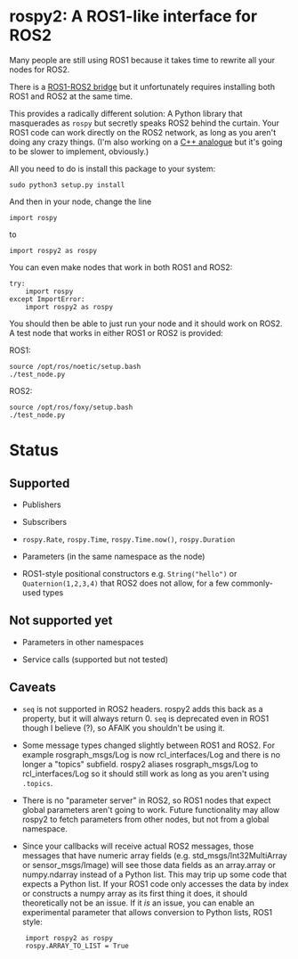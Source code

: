 # rospy2: A ROS1-like interface for ROS2

Many people are still using ROS1 because it takes time to rewrite all your nodes for ROS2.

There is a [ROS1-ROS2 bridge](https://github.com/ros2/ros1_bridge) but it unfortunately requires installing both ROS1 and ROS2 at the same time.

This provides a radically different solution: A Python library that masquerades as `rospy` but secretly speaks ROS2 behind the curtain. Your ROS1 code can work directly on the ROS2 network, as long as you aren't doing any crazy things. (I'm also working on a [C++ analogue](https://github.com/dheera/roscpp2) but it's going to be slower to implement, obviously.)

All you need to do is install this package to your system:
```
sudo python3 setup.py install
```

And then in your node, change the line
```
import rospy
```

to
```
import rospy2 as rospy
```

You can even make nodes that work in both ROS1 and ROS2:
```
try:
    import rospy
except ImportError:
    import rospy2 as rospy
```

You should then be able to just run your node and it should work on ROS2. A test node that works in either ROS1 or ROS2 is provided:

ROS1:
```
source /opt/ros/noetic/setup.bash
./test_node.py
```

ROS2:
```
source /opt/ros/foxy/setup.bash
./test_node.py
```

# Status

## Supported

* Publishers

* Subscribers

* `rospy.Rate`, `rospy.Time`, `rospy.Time.now()`, `rospy.Duration`

* Parameters (in the same namespace as the node)

* ROS1-style positional constructors e.g. `String("hello")` or `Quaternion(1,2,3,4)` that ROS2 does not allow, for a few commonly-used types

## Not supported yet

* Parameters in other namespaces

* Service calls (supported but not tested)

## Caveats

* `seq` is not supported in ROS2 headers. rospy2 adds this back as a property, but it will always return 0. `seq` is deprecated even in ROS1 though I believe (?), so AFAIK you shouldn't be using it.

* Some message types changed slightly between ROS1 and ROS2. For example rosgraph_msgs/Log is now rcl_interfaces/Log and there is no longer a "topics" subfield. rospy2 aliases rosgraph_msgs/Log to rcl_interfaces/Log so it should still work as long as you aren't using `.topics`.

* There is no "parameter server" in ROS2, so ROS1 nodes that expect global parameters aren't going to work. Future functionality may allow rospy2 to fetch parameters from other nodes, but not from a global namespace.

* Since your callbacks will receive actual ROS2 messages, those messages that have numeric array fields (e.g. std_msgs/Int32MultiArray or sensor_msgs/Image)  will see those data fields as an array.array or numpy.ndarray instead of a Python list. This may trip up some code that expects a Python list. If your ROS1 code only accesses the data by index or constructs a numpy array as its first thing it does, it should theoretically not be an issue. If it *is* an issue, you can enable an experimental parameter that allows conversion to Python lists, ROS1 style:
```
    import rospy2 as rospy
    rospy.ARRAY_TO_LIST = True
```


